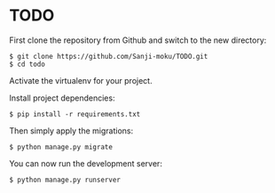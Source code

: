 # TODO

First clone the repository from Github and switch to the new directory:

    $ git clone https://github.com/Sanji-moku/TODO.git
    $ cd todo
    
Activate the virtualenv for your project.
    
Install project dependencies:

    $ pip install -r requirements.txt
    
    
Then simply apply the migrations:

    $ python manage.py migrate
    

You can now run the development server:

    $ python manage.py runserver
